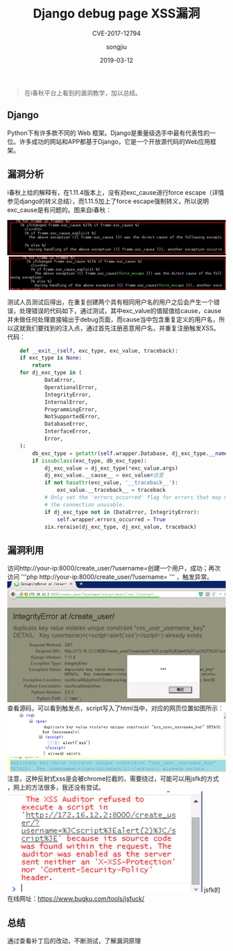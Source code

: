 ﻿---
layout:     post
title:      Django debug page XSS漏洞
subtitle:   CVE-2017-12794
date:       2019-03-12
author:     songjiu
header-img: img/post-bg-ios9-web.jpg
catalog: true
tags:
    - 框架漏洞
---

>在i春秋平台上看到的漏洞教学，加以总结。

## Django

Python下有许多款不同的 Web 框架。Django是重量级选手中最有代表性的一位。许多成功的网站和APP都基于Django，它是一个开放源代码的Web应用框架。


## 漏洞分析

i春秋上给的解释有，在1.11.4版本上，没有对exc_cause进行force escape（详情参见django的转义总结），而1.11.5加上了force escape强制转义，所以说明exc_cause是有问题的。图来自i春秋：


![](/img/cve1i1.jpg)
![](/img/cve1i2.jpg)

测试人员测试后得出，在重复创建两个具有相同用户名的用户之后会产生一个错误，处理错误的代码如下，通过测试，其中exc_value的值赋值给cause，cause并未做任何处理直接输出于debug页面，而cause当中包含重复定义的用户名，所以这就我们要找到的注入点，通过首先注册恶意用户名，并重复注册触发XSS。
代码：
```python
    def __exit__(self, exc_type, exc_value, traceback):
    if exc_type is None:
        return
    for dj_exc_type in (
            DataError,
            OperationalError,
            IntegrityError,
            InternalError,
            ProgrammingError,
            NotSupportedError,
            DatabaseError,
            InterfaceError,
            Error,
    ):
        db_exc_type = getattr(self.wrapper.Database, dj_exc_type.__name__)
        if issubclass(exc_type, db_exc_type):
            dj_exc_value = dj_exc_type(*exc_value.args)
            dj_exc_value.__cause__ = exc_value#这里
            if not hasattr(exc_value, '__traceback__'):
                exc_value.__traceback__ = traceback
            # Only set the 'errors_occurred' flag for errors that may make
            # the connection unusable.
            if dj_exc_type not in (DataError, IntegrityError):
                self.wrapper.errors_occurred = True
            six.reraise(dj_exc_type, dj_exc_value, traceback)
```
## 漏洞利用
访问http://your-ip:8000/create_user/?username=<script>alert('xss')</script>创建一个用户，成功；再次访问
'''php
http://your-ip:8000/create_user/?username=<script>alert(‘xss’)</script>
'''
，触发异常。
![](/img/cve1i3.jpg)
查看源码，可以看到触发点，script写入了html当中，对应的网页位置如图所示：
![](/img/cve1i5.jpg)
![](/img/cve1i6.jpg)
注意，这种反射式xss是会被chrome拦截的，需要绕过，可能可以用jsfk的方式
，网上的方法很多，我还没有尝试。
![](/img/cve1i4.jpg)
jsfk的在线网址：https://www.bugku.com/tools/jsfuck/

## 总结
通过查看补丁后的改动，不断测试，了解漏洞原理

